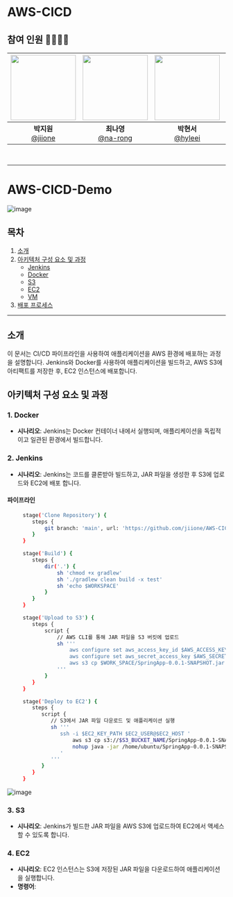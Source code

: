 # AWS-CICD


## 참여 인원 👨‍👨‍👧‍👧
| <img src="https://avatars.githubusercontent.com/u/83341978?v=4" width="150" height="150"/> | <img src="https://avatars.githubusercontent.com/u/129728196?v=4" width="150" height="150"/> | <img src="https://avatars.githubusercontent.com/u/104816148?v=4" width="150" height="150"/> | <img src="https://avatars.githubusercontent.com/u/86452494?v=4" width="150" height="150"/> |
|:-------------------------------------------------------------------------------------------:|:------------------------------------------------------------------------------------------:|:-------------------------------------------------------------------------------------------:|:------------------------------------------------------------------------------------------:|
|                     **박지원** <br/>[@jiione](https://github.com/jiione)                     |                      **최나영**<br/>[@na-rong](https://github.com/na-rong)                      |                     **박현서**<br/>[@hyleei](https://github.com/hyleei)                      |                 **백승지** <br/>[@seungji2001](https://github.com/seungji2001)                 |                         |
<br>

--- 
# AWS-CICD-Demo
![image](https://github.com/user-attachments/assets/f39f6386-296a-4182-a873-59287d65e10f)


## 목차
1. [소개](#소개)
2. [아키텍처 구성 요소 및 과정](#아키텍처-구성-요소-및-과정)
   - [Jenkins](#jenkins)
   - [Docker](#docker)
   - [S3](#s3)
   - [EC2](#ec2)
   - [VM](#vm)
3. [배포 프로세스](#배포-프로세스)

---

## 소개
이 문서는 CI/CD 파이프라인을 사용하여 애플리케이션을 AWS 환경에 배포하는 과정을 설명합니다. Jenkins와 Docker를 사용하여 애플리케이션을 빌드하고, AWS S3에 아티팩트를 저장한 후, EC2 인스턴스에 배포합니다.

## 아키텍처 구성 요소 및 과정
### 1. Docker
   - **시나리오**: Jenkins는 Docker 컨테이너 내에서 실행되며, 애플리케이션을 독립적이고 일관된 환경에서 빌드합니다.
     
### 2. Jenkins
   - **시나리오**: Jenkins는 코드를 클론받아 빌드하고, JAR 파일을 생성한 후 S3에 업로드와 EC2에 배포 합니다.

#### 파이프라인
 ```bash
      stage('Clone Repository') {
         steps {
             git branch: 'main', url: 'https://github.com/jiione/AWS-CICD-Demo.git'
         }
      }

      stage('Build') {
         steps {
             dir('.') {                   
                 sh 'chmod +x gradlew'                    
                 sh './gradlew clean build -x test'
                 sh 'echo $WORKSPACE'
             }
         }
      }

      stage('Upload to S3') {
         steps {
             script {
                 // AWS CLI를 통해 JAR 파일을 S3 버킷에 업로드
                 sh '''
                     aws configure set aws_access_key_id $AWS_ACCESS_KEY_ID
                     aws configure set aws_secret_access_key $AWS_SECRET_ACCESS_KEY
                     aws s3 cp $WORK_SPACE/SpringApp-0.0.1-SNAPSHOT.jar s3://$S3_BUCKET_NAME/$S3_TARGET_PATH
                 '''
             }
         }
      }

      stage('Deploy to EC2') {
         steps {
            script {
               // S3에서 JAR 파일 다운로드 및 애플리케이션 실행
               sh '''
                  ssh -i $EC2_KEY_PATH $EC2_USER@$EC2_HOST '
                      aws s3 cp s3://$S3_BUCKET_NAME/SpringApp-0.0.1-SNAPSHOT.jar /home/ubuntu/
                      nohup java -jar /home/ubuntu/SpringApp-0.0.1-SNAPSHOT.jar > /dev/null 2>&1 &
                  '
               '''
            }
         }
      }
```
![image](https://github.com/user-attachments/assets/abadcd23-a7d3-411e-8874-0086ecc8ad82)

### 3. S3
   - **시나리오**: Jenkins가 빌드한 JAR 파일을 AWS S3에 업로드하여 EC2에서 액세스할 수 있도록 합니다.
### 4. EC2
   - **시나리오**: EC2 인스턴스는 S3에 저장된 JAR 파일을 다운로드하여 애플리케이션을 실행합니다.
   - **명령어**:
     
